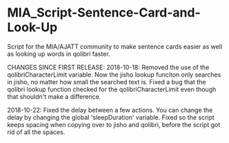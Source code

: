# MIA_Script-Sentence-Card-and-Look-Up
Script for the MIA/AJATT community to make sentence cards easier as well as looking up words in qolibri faster.

CHANGES SINCE FIRST RELEASE:
2018-10-18:
Removed the use of the qolibriCharacterLimit variable. Now the jisho lookup funciton only searches in jisho, no matter how small the searched text is.
Fixed a bug that the qolibri lookup function checked for the qolibriCharacterLimit even though that shouldn't make a difference.

2018-10-22:
Fixed the delay between a few actions. You can change the delay by changing the global 'sleepDuration' variable.
Fixed so the script keeps spacing when copying over to jisho and qolibri, before the script got rid of all the spaces.
